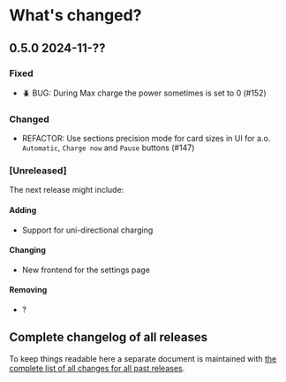 # What's changed?

## 0.5.0 2024-11-??

### Fixed

- 🪲 BUG: During Max charge the power sometimes is set to 0 (#152)


### Changed

- REFACTOR: Use sections precision mode for card sizes in UI for a.o. `Automatic`, `Charge now` and `Pause` buttons (#147)


### [Unreleased]

The next release might include:

#### Adding

- Support for uni-directional charging

#### Changing

- New frontend for the settings page

#### Removing

- ?


## Complete changelog of all releases

To keep things readable here a separate document is maintained 
with [the complete list of all changes for all past releases](changelog_of_all_releases.md).

&nbsp;

